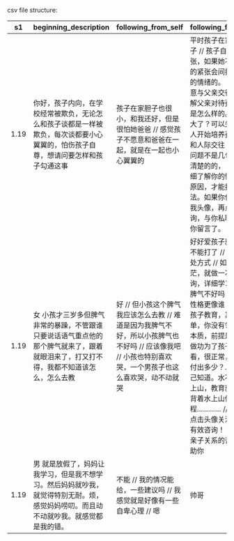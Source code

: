 csv file structure:

| s1 | beginning_description | following_from_self | following_from_others |
|-| -| -| --|
|1.19|你好，孩子内向，在学校经常被欺负，无论怎么和孩子谈都是一样被欺负，每次谈都要小心翼翼的，怕伤孩子自尊，想请问要怎样和孩子勾通这事|孩子在家胆子也很小，和我还好，但是很怕她爸爸 // 感觉孩子不愿意和爸爸在一起，就是在一起也小心翼翼的|平时孩子在家是什么样子 // 孩子自己紧不紧张，如果她不紧张，你的紧张会间接影响孩子的情绪的。 // 孩子不愿意与父亲交往，需要了解父亲对待孩子的方式是怎么样的。 // 孩子多大了？可以先从熟悉的人开始培养孩子的性格和人际交往 // 孩子教育问题不是几句话就能说清楚的的， 老师需要详细了解你的情况，分析原因，才能找出解决方法。如果你信任我，点我头像，再点图文咨询，与你私聊好吗？给你留言了。|
|1.19|女 小孩才三岁多但脾气非常的暴躁，不管跟谁只要说话语气重点他的那个脾气就来了，跟着就眼泪来了，打又打不得，我都不知道该怎么，怎么去教|好 // 但小孩这个脾气我应该怎么去教 // 难道是因为我脾气不好，所以小孩脾气也不好吗 // 应该像我吧 // 小孩也特别喜欢哭，一个男孩子也这么喜欢哭，动不动就哭|好好爱孩子就可以了 // 不能打了 // 尝试新的相处方式 // 如果你很迷茫，就做一次心理咨询，详细学习吧 // 你就脾气不好吗？ // 孩子的性格更像谁？ // 美女 // 孩子教育，其实很简单，你没有领悟要点和本质，前提是家长愿意做功为了孩子，从外表看，很正常，可是你们付出多少？……………自己知道。水不可能自己上山，教育就比喻……你背着水上山做功的过程………… // 如果需要，点击头像关注我，建立有效咨询！ // 希望通过亲子关系的咨询能够帮助你|
|1.19|男 就是放假了，妈妈让我学习，但是我不想学习。然后妈妈就吵我，就觉得特别无耐。烦，感觉妈妈唠叨。而且动不动就吵我。就感觉都是我的错。|不能 // 我的情况能给，一些建议吗 // 我感觉就是好像有一些自卑心理 // 嗯|帅哥|
